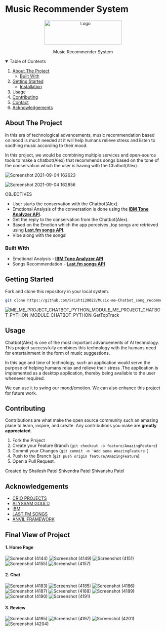 # Music Recommender System

<p align="center">
    <img src="https://user-images.githubusercontent.com/82326026/132090844-b7567cf9-2080-407a-8e1c-28700eb7b339.png" alt="Logo" width="250" height="80">
</p>
<p align="center">
Music Recommender System
</p>  
  
  
  <details open="open">
  <summary>Table of Contents</summary>
  <ol>
    <li>
      <a href="#about-the-project">About The Project</a>
      <ul>
        <li><a href="#built-with">Built With</a></li>
      </ul>
    </li>
    <li>
      <a href="#getting-started">Getting Started</a>
      <ul>
        <li><a href="#installation">Installation</a></li>
      </ul>
    </li>
    <li><a href="#usage">Usage</a></li>
    <li><a href="#contributing">Contributing</a></li>
    <li><a href="#contact">Contact</a></li>
    <li><a href="#acknowledgements">Acknowledgements</a></li>
  </ol>
</details>
  
  
  ## About The Project
In this era of technological advancements, music recommendation based on mood is much needed at it will help humans relieve stress and listen  to soothing music according to their mood.
  
In this project, we would be combining multiple services and open-source tools to make a chatbot(Alex) that recommends songs based on the tone of the conservation which the user is having with the Chatbot(Alex).
  
  ![Screenshot 2021-09-04 162623](https://user-images.githubusercontent.com/82326026/132092168-c92b50f5-2a07-4cbe-8ffa-283570f7250d.png)
  
  ![Screenshot 2021-09-04 162856](https://user-images.githubusercontent.com/82326026/132092181-6e56fa4e-a40f-4f45-b03a-4920df1aeeda.png)


 OBJECTIVES

* User starts the conservation with the Chatbot(Alex).
* Emotional Analysis of the conversation is done using the **[IBM Tone Analyzer API](https://tone-analyzer-demo.ng.bluemix.net/)**.
* Get the reply to the conservation from the Chatbot(Alex).
* Based on the Emotion which the app perceives ,top songs are retrieved using **[Last.fm songs API](https://www.last.fm/)**.
* Vibe along with the songs! 



### Built With
* Emotional Analysis - **[IBM Tone Analyzer API](https://tone-analyzer-demo.ng.bluemix.net/)**  
* Songs Recommendation - **[Last.fm songs API](https://www.last.fm/)**
  
## Getting Started
Fork and clone this repository in your local system.
 ```sh
git clone https://github.com/Srishti20022/Music-me-Chatbot_song_recommendor_system-.git
 ```

![ME_ME_PROJECT_CHATBOT_PYTHON_MODULE_ME_PROJECT_CHATBOT_PYTHON_MODULE_CHATBOT_PYTHON_GetTopTrack](https://user-images.githubusercontent.com/82326026/132092824-5b8a7cd3-0099-49fd-acdb-743bec7a9635.png)

## Usage

Chatbot(Alex) is one of the most important advancements of AI technology. This project successfully combines this technology with the humans need for entertainment in the form of  music suggestions.

In this age and time of technology, such an application would serve the purpose of helping humans relax and relieve their stress .The application is implemented as a desktop application, thereby being available to the user whenever required.

We can use it to swing our mood/emotion. We can also enhance this project for future work.

## Contributing

Contributions are what make the open source community such an amazing place to learn, inspire, and create. Any contributions you make are **greatly appreciated**.

1. Fork the Project
2. Create your Feature Branch (`git checkout -b feature/AmazingFeature`)
3. Commit your Changes (`git commit -m 'Add some AmazingFeature'`)
4. Push to the Branch (`git push origin feature/AmazingFeature`)
5. Open a Pull Request.

Created by 
Shailesh Patel
Shivendra Patel
Shivanshu Patel
    
## Acknowledgements

* [CRIO PROJECTS](https://www.crio.do/projects/)
* [ALYSSAM GOULD](https://github.com/alyssamgould/chatbot/blob/master/intents.json)
* [IBM](https://cloud.ibm.com/)
* [LAST.FM SONGS](https://www.last.fm/)
* [ANVIL FRAMEWORK](https://anvil.works/)

## Final View of Project

#### 1. Home Page
![Screenshot (4144)](https://user-images.githubusercontent.com/82352524/132102507-d964f557-0734-4780-9cd3-e06c645c577e.png)
![Screenshot (4149)](https://user-images.githubusercontent.com/82352524/132102630-7c983132-d212-4643-a443-b8ead1efa2c0.png)
![Screenshot (4151)](https://user-images.githubusercontent.com/82352524/132102742-cb66e706-8a60-4a6d-a0ff-d61969d4f3b4.png)
![Screenshot (4155)](https://user-images.githubusercontent.com/82352524/132102856-8e9caa06-e12b-4009-a72c-0b7bfbfaee0f.png)
![Screenshot (4157)](https://user-images.githubusercontent.com/82352524/132102901-cfb6e90f-6dc4-4175-a68b-edb49f30c5eb.png)

#### 2. Chat
![Screenshot (4183)](https://user-images.githubusercontent.com/82352524/132103470-deb24170-fade-45d0-b2c7-c82607bc891b.png)
![Screenshot (4185)](https://user-images.githubusercontent.com/82352524/132103501-c107d53e-2fcc-4c9e-af8b-a2f6aab0bc6d.png)
![Screenshot (4186)](https://user-images.githubusercontent.com/82352524/132103534-d65a41c6-05e5-41ee-bc5f-bfe0b0afe818.png)
![Screenshot (4187)](https://user-images.githubusercontent.com/82352524/132103553-a92ddced-0b37-45ed-8ee5-9832992f8ff0.png)
![Screenshot (4188)](https://user-images.githubusercontent.com/82352524/132103572-4f5a98c7-60b7-4943-bb75-cc45d9444581.png)
![Screenshot (4189)](https://user-images.githubusercontent.com/82352524/132103587-d3920ba8-9992-46ab-9cce-50596772b399.png)
![Screenshot (4190)](https://user-images.githubusercontent.com/82352524/132103606-cb6b5536-0a21-45b6-a7aa-59ded03edfe7.png)
![Screenshot (4191)](https://user-images.githubusercontent.com/82352524/132103631-c184faa0-0be6-4757-a976-c34deac2bba9.png)

#### 3. Review
![Screenshot (4195)](https://user-images.githubusercontent.com/82352524/132103673-75a01819-5780-4029-8000-65cb31a68771.png)
![Screenshot (4197)](https://user-images.githubusercontent.com/82352524/132103697-67d01cb9-a307-4916-a54e-ca701c192560.png)
![Screenshot (4201)](https://user-images.githubusercontent.com/82352524/132103739-49e7d128-8473-4b94-b867-6c8d4356476a.png)
![Screenshot (4204)](https://user-images.githubusercontent.com/82352524/132103804-c71037f2-572b-418d-8e4d-6b553fd016fa.png)






